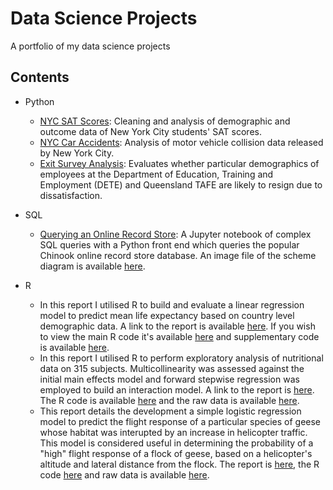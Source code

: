# Data Science Projects
A portfolio of my data science projects 

## Contents
* Python
  * [NYC SAT Scores](https://github.com/leighwest/Data-Science-NYC-SAT-Scores/blob/master/NYC%20SAT%20Scores.ipynb): Cleaning and analysis of demographic and outcome data of New York City students' SAT scores.
  * [NYC Car Accidents](https://github.com/leighwest/Data-Science-Exit-Survey/blob/master/NYC%20Car%20Accidents.ipynb): Analysis of motor vehicle collision data released by New York City.
  * [Exit Survey Analysis](https://github.com/leighwest/Data-Science-Exit-Survey/blob/master/Exit%20Survey.ipynb): Evaluates whether particular demographics of employees at the Department of Education, Training and Employment (DETE) and Queensland TAFE are likely to resign due to dissatisfaction.

* SQL
  * [Querying an Online Record Store](https://github.com/leighwest/SQL-Querying-Demo/blob/master/Chinook.ipynb): A Jupyter notebook of complex SQL queries with a Python front end which queries the popular Chinook online record store database.  An image file of the scheme diagram is available [here](https://github.com/leighwest/SQL-Querying-Demo/blob/master/Schema.PNG).
  
* R
  * In this report I utilised R to build and evaluate a linear regression model to predict mean life expectancy based on country level demographic data.  A link to the report is available [here](https://github.com/leighwest/Predicting-Life-Expectancy-from-Demographic-Factors/blob/master/Predicting%20Mean%20Life%20Expectancy%20from%20Demographic%20Factors.pdf). If you wish to view the main R code it's available [here](https://github.com/leighwest/Predicting-Life-Expectancy-from-Demographic-Factors/blob/master/Life%20Expectancy%20code.R) and supplementary code is available [here](https://github.com/leighwest/Predicting-Life-Expectancy-from-Demographic-Factors/blob/master/Rfunctions.R). 
  * In this report I utilised R to perform exploratory analysis of nutritional data on 315 subjects.  Multicollinearity was assessed against the initial main effects model and forward stepwise regression was employed to build an interaction model.  A link to the report is [here](https://github.com/leighwest/Predicting-Caloric-Intake/blob/master/Predicting%20Caloric%20Intake%20from%20Fat%20and%20Fibre%20Consumption.pdf). The R code is available [here](https://github.com/leighwest/Predicting-Caloric-Intake/blob/master/Nutrition.R) and the raw data is available [here](https://github.com/leighwest/Predicting-Caloric-Intake/blob/master/NutritionStudy.txt).
  * This report details the development a simple logistic regression model to predict the flight response of a particular species of geese whose habitat was interupted by an increase in helicopter traffic.  This model is considered useful in determining the probability of a "high" flight response of a flock of geese, based on a helicopter's altitude and lateral distance from the flock.  The report is [here](https://github.com/leighwest/Predicting-Flight-Response-of-Geese/blob/master/Predicting%20Flight%20Response%20of%20Geese.pdf), the R code [here](https://github.com/leighwest/Predicting-Flight-Response-of-Geese/blob/master/Rcode.R) and raw data is available [here](https://github.com/leighwest/Predicting-Flight-Response-of-Geese/blob/master/geese.txt).
